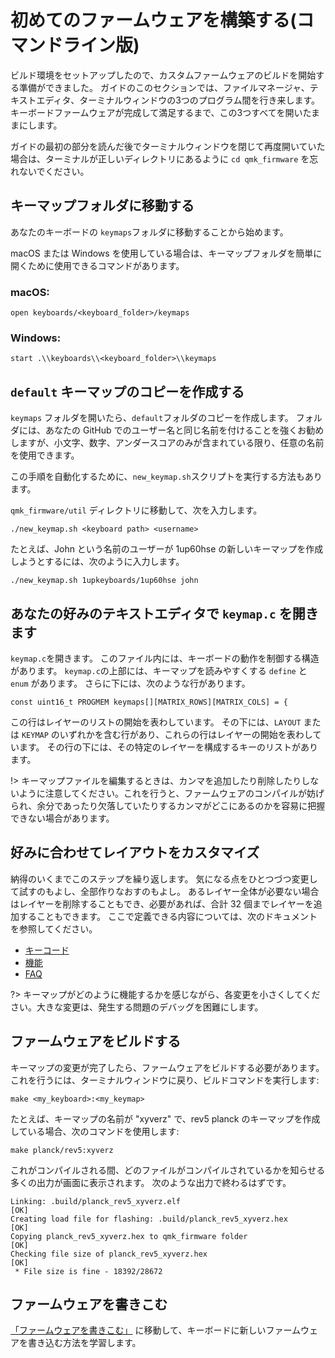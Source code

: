# 初めてのファームウェアを構築する(コマンドライン版)

<!---
  original document: ed0575fc8:docs/newbs_building_firmware.md
  $ git show ed0575fc8:docs/newbs_building_firmware.md
-->

ビルド環境をセットアップしたので、カスタムファームウェアのビルドを開始する準備ができました。
ガイドのこのセクションでは、ファイルマネージャ、テキストエディタ、ターミナルウィンドウの3つのプログラム間を行き来します。
キーボードファームウェアが完成して満足するまで、この3つすべてを開いたままにします。

ガイドの最初の部分を読んだ後でターミナルウィンドウを閉じて再度開いていた場合は、ターミナルが正しいディレクトリにあるように `cd qmk_firmware` を忘れないでください。

## キーマップフォルダに移動する

あなたのキーボードの `keymaps`フォルダに移動することから始めます。

macOS または Windows を使用している場合は、キーマップフォルダを簡単に開くために使用できるコマンドがあります。

### macOS:

``` open keyboards/<keyboard_folder>/keymaps ```

### Windows:

``` start .\\keyboards\\<keyboard_folder>\\keymaps ```

## `default` キーマップのコピーを作成する

`keymaps` フォルダを開いたら、`default`フォルダのコピーを作成します。
フォルダには、あなたの GitHub でのユーザー名と同じ名前を付けることを強くお勧めしますが、小文字、数字、アンダースコアのみが含まれている限り、任意の名前を使用できます。

この手順を自動化するために、`new_keymap.sh`スクリプトを実行する方法もあります。

`qmk_firmware/util` ディレクトリに移動して、次を入力します。

```
./new_keymap.sh <keyboard path> <username>
```

たとえば、John という名前のユーザーが 1up60hse の新しいキーマップを作成しようとするには、次のように入力します。

```
./new_keymap.sh 1upkeyboards/1up60hse john
```

## あなたの好みのテキストエディタで `keymap.c` を開きます

`keymap.c`を開きます。
このファイル内には、キーボードの動作を制御する構造があります。
`keymap.c`の上部には、キーマップを読みやすくする `define` と `enum` があります。
さらに下には、次のような行があります。

    const uint16_t PROGMEM keymaps[][MATRIX_ROWS][MATRIX_COLS] = {

この行はレイヤーのリストの開始を表わしています。
その下には、`LAYOUT` または `KEYMAP` のいずれかを含む行があり、これらの行はレイヤーの開始を表わしています。
その行の下には、その特定のレイヤーを構成するキーのリストがあります。

!> キーマップファイルを編集するときは、カンマを追加したり削除したりしないように注意してください。これを行うと、ファームウェアのコンパイルが妨げられ、余分であったり欠落していたりするカンマがどこにあるのかを容易に把握できない場合があります。

## 好みに合わせてレイアウトをカスタマイズ

納得のいくまでこのステップを繰り返します。
気になる点をひとつづつ変更して試すのもよし、全部作りなおすのもよし。
あるレイヤー全体が必要ない場合はレイヤーを削除することもでき、必要があれば、合計 32 個までレイヤーを追加することもできます。
ここで定義できる内容については、次のドキュメントを参照してください。

* [キーコード](keycodes.md)
* [機能](features.md)
* [FAQ](faq.md)

?> キーマップがどのように機能するかを感じながら、各変更を小さくしてください。大きな変更は、発生する問題のデバッグを困難にします。

## ファームウェアをビルドする

キーマップの変更が完了したら、ファームウェアをビルドする必要があります。これを行うには、ターミナルウィンドウに戻り、ビルドコマンドを実行します:

    make <my_keyboard>:<my_keymap>

たとえば、キーマップの名前が "xyverz" で、rev5 planck のキーマップを作成している場合、次のコマンドを使用します:

    make planck/rev5:xyverz

これがコンパイルされる間、どのファイルがコンパイルされているかを知らせる多くの出力が画面に表示されます。
次のような出力で終わるはずです。

```
Linking: .build/planck_rev5_xyverz.elf                                              [OK]
Creating load file for flashing: .build/planck_rev5_xyverz.hex                      [OK]
Copying planck_rev5_xyverz.hex to qmk_firmware folder                               [OK]
Checking file size of planck_rev5_xyverz.hex                                        [OK]
 * File size is fine - 18392/28672
```

## ファームウェアを書きこむ

[「ファームウェアを書きこむ」](newbs_flashing.md) に移動して、キーボードに新しいファームウェアを書き込む方法を学習します。
